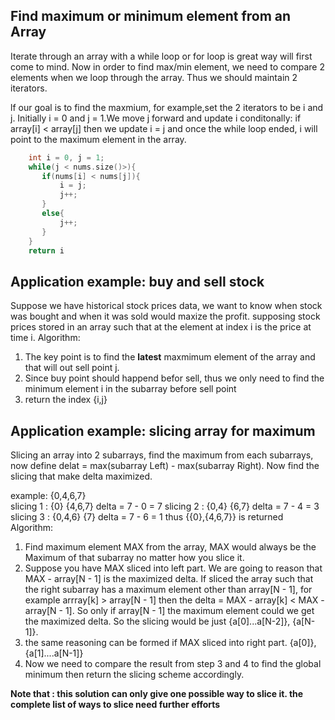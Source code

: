 ## Find maximum or minimum element from an Array
Iterate through an array with a while loop or for loop is great way will first come to mind. Now in order to find max/min element, we need to compare 2 elements when we loop through the array. Thus we should maintain 2 iterators. 

lf our goal is to find the maxmium, for example,set the 2 iterators to be i and j. Initially i = 0 and j = 1.We move j forward and update i conditonally:
if array[i] < array[j] then we update i = j and once the while loop ended, i will point to the maximum element in the array. 
```c++
    int i = 0, j = 1;
    while(j < nums.size()>){
       if(nums[i] < nums[j]){
           i = j;
           j++;
       }
       else{
           j++;
       }
    }
    return i
```

## Application example: buy and sell stock
Suppose we have historical stock prices data, we want to know when stock was bought and when it was sold would maxize the profit. supposing stock prices stored in an array such that at the element at index i is the price at time i. 
Algorithm:
1. The key point is to find the __latest__ maxmimum element of the array and that will out sell point j. 
2. Since buy point should happend befor sell, thus we only need to find the minimum element i in the subarray before sell point
3. return the index {i,j}


## Application example: slicing array for maximum
Slicing an array into 2 subarrays, find the maximum from each subarrays, now define delat = max(subarray Left) - max(subarray Right). Now find the slicing that make delta maximized. 

example: {0,4,6,7}  
slicing 1 : {0} {4,6,7} delta = 7 - 0 = 7
slicing 2 : {0,4} {6,7} delta = 7 - 4 = 3
slicing 3 : {0,4,6} {7} delta = 7 - 6 = 1
thus {{0},{4,6,7}} is returned
Algorithm:
1. Find maximum element MAX from the array, MAX would always be the Maximum of that subarray no matter how you slice it. 
2. Suppose you have MAX sliced into left part. We are going to reason that MAX - array[N - 1] is the maximized delta. If sliced the array such that the right subarray has a maximum element other than array[N - 1], for example arrray[k] > array[N - 1] then the delta = MAX - array[k] < MAX - array[N - 1]. So only if array[N - 1] the maximum element could we get the maximized delta. So the slicing would be just {a[0]...a[N-2]}, {a[N-1]}.
3. the same reasoning can be formed if MAX sliced into right part. {a[0]}, {a[1]....a[N-1]}
4. Now we need to compare the result from step 3 and 4 to find the global minimum then return the slicing scheme accordingly. 

__Note that : this solution can only give one possible way to slice it. the complete list of ways to slice need further efforts__

